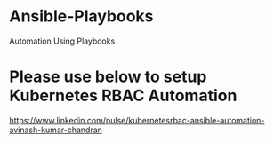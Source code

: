 # Ansible-Playbooks
Automation Using Playbooks

# Please use below to setup Kubernetes RBAC Automation

https://www.linkedin.com/pulse/kubernetesrbac-ansible-automation-avinash-kumar-chandran
